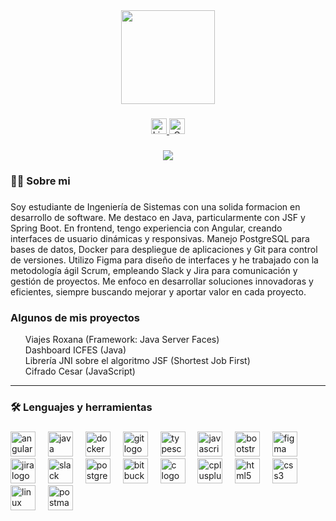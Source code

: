 <div align="center">
  <img height="150" src="https://c4.wallpaperflare.com/wallpaper/886/929/249/neon-welcome-neon-hd-wallpaper-preview.jpg"  />
</div>

###

<div align="center">
  <a href="https://www.linkedin.com/in/santiago-hern%C3%A1ndez-rosales-69498720a/" target="_blank">
  <img src="https://img.shields.io/static/v1?message=LinkedIn&logo=linkedin&label=&color=0077B5&logoColor=white&labelColor=&style=for-the-badge" height="25" alt="LinkedIn logo">
</a>

 <a href="mailto:santiago.hernandez05@uceva.edu.co">
  <img src="https://img.shields.io/static/v1?message=Gmail&logo=gmail&label=&color=D14836&logoColor=white&labelColor=&style=for-the-badge" height="25" alt="Gmail logo">
</a>

</div>

###

<div align="center">
  <img src="https://visitor-badge.laobi.icu/badge?page_id=santiagohernandez04.santiagohernandez04&"  />
</div>

###

<h3 align="left">👩‍💻  Sobre mi</h3>

###

<p align="left">Soy estudiante de Ingeniería de Sistemas con una solida formacion en desarrollo de software. Me destaco en Java, particularmente con JSF y Spring Boot. En frontend, tengo experiencia con Angular, creando interfaces de usuario dinámicas y responsivas. Manejo PostgreSQL para bases de datos, Docker para despliegue de aplicaciones y Git para control de versiones. Utilizo Figma para diseño de interfaces y he trabajado con la metodología ágil Scrum, empleando Slack y Jira para comunicación y gestión de proyectos. Me enfoco en desarrollar soluciones innovadoras y eficientes, siempre buscando mejorar y aportar valor en cada proyecto.</p>

###
<h3 align="left">Algunos de mis proyectos</h3>

<ul style="list-style-type: none;">
  <li><a href="https://github.com/santiagohernandez04/viajes-Roxana" style="text-decoration: none;">Viajes Roxana (Framework: Java Server Faces)</a></li>
  <li><a href="https://github.com/santiagohernandez04/Dashboard_ICFES" style="text-decoration: none;">Dashboard ICFES (Java)</a></li>
  <li><a href="https://github.com/Alexvarela010/Librerias-pi" style="text-decoration: none;">Librería JNI sobre el algoritmo JSF (Shortest Job First)</a></li>
  <li><a href="https://github.com/Alexvarela010/Metodo-Julio-Cesar" style="text-decoration: none;">Cifrado Cesar (JavaScript)</a></li>
</ul>


****

<h3 align="left">🛠 Lenguajes y herramientas</h3>

###

<div align="left">
  <img src="https://cdn.jsdelivr.net/gh/devicons/devicon/icons/angularjs/angularjs-original.svg" height="40" alt="angularjs logo"  />
  <img width="12" />
  <img src="https://cdn.jsdelivr.net/gh/devicons/devicon/icons/java/java-original.svg" height="40" alt="java logo"  />
  <img width="12" />
  <img src="https://cdn.jsdelivr.net/gh/devicons/devicon/icons/docker/docker-plain-wordmark.svg" height="40" alt="docker logo"  />
  <img width="12" />
  <img src="https://cdn.jsdelivr.net/gh/devicons/devicon/icons/git/git-original.svg" height="40" alt="git logo"  />
  <img width="12" />
  <img src="https://cdn.jsdelivr.net/gh/devicons/devicon/icons/typescript/typescript-original.svg" height="40" alt="typescript logo"  />
  <img width="12" />
  <img src="https://cdn.jsdelivr.net/gh/devicons/devicon/icons/javascript/javascript-original.svg" height="40" alt="javascript logo"  />
  <img width="12" />
  <img src="https://cdn.jsdelivr.net/gh/devicons/devicon/icons/bootstrap/bootstrap-original.svg" height="40" alt="bootstrap logo"  />
  <img width="12" />
  <img src="https://cdn.jsdelivr.net/gh/devicons/devicon/icons/figma/figma-original.svg" height="40" alt="figma logo"  />
  <img width="12" />
  <img src="https://cdn.jsdelivr.net/gh/devicons/devicon/icons/jira/jira-original.svg" height="40" alt="jira logo"  />
  <img width="12" />
  <img src="https://cdn.jsdelivr.net/gh/devicons/devicon/icons/slack/slack-original.svg" height="40" alt="slack logo"  />
  <img width="12" />
  <img src="https://cdn.jsdelivr.net/gh/devicons/devicon/icons/postgresql/postgresql-original.svg" height="40" alt="postgresql logo"  />
  <img width="12" />
  <img src="https://cdn.jsdelivr.net/gh/devicons/devicon/icons/bitbucket/bitbucket-original.svg" height="40" alt="bitbucket logo"  />
  <img width="12" />
  <img src="https://cdn.jsdelivr.net/gh/devicons/devicon/icons/c/c-original.svg" height="40" alt="c logo"  />
  <img width="12" />
  <img src="https://cdn.jsdelivr.net/gh/devicons/devicon/icons/cplusplus/cplusplus-original.svg" height="40" alt="cplusplus logo"  />
  <img width="12" />
  <img src="https://cdn.jsdelivr.net/gh/devicons/devicon/icons/html5/html5-original.svg" height="40" alt="html5 logo"  />
  <img width="12" />
  <img src="https://cdn.jsdelivr.net/gh/devicons/devicon/icons/css3/css3-original.svg" height="40" alt="css3 logo"  />
  <img width="12" />
  <img src="https://cdn.jsdelivr.net/gh/devicons/devicon/icons/linux/linux-original.svg" height="40" alt="linux logo"  />
  <img width="12" />
  <img src="https://skillicons.dev/icons?i=postman" height="40" alt="postman logo"  />
</div>

###
